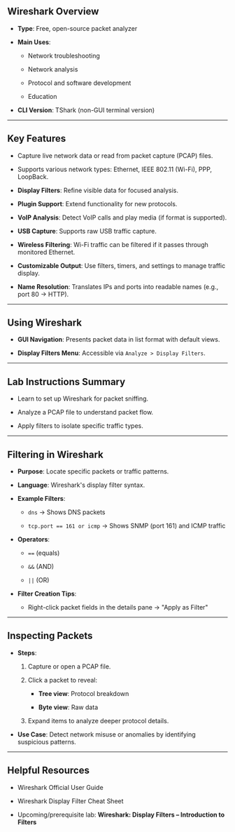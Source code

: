 ## **Wireshark Overview**

- **Type**: Free, open-source packet analyzer
    
- **Main Uses**:
    
    - Network troubleshooting
        
    - Network analysis
        
    - Protocol and software development
        
    - Education
        
- **CLI Version**: TShark (non-GUI terminal version)
    

---

## **Key Features**

- Capture live network data or read from packet capture (PCAP) files.
    
- Supports various network types: Ethernet, IEEE 802.11 (Wi-Fi), PPP, LoopBack.
    
- **Display Filters**: Refine visible data for focused analysis.
    
- **Plugin Support**: Extend functionality for new protocols.
    
- **VoIP Analysis**: Detect VoIP calls and play media (if format is supported).
    
- **USB Capture**: Supports raw USB traffic capture.
    
- **Wireless Filtering**: Wi-Fi traffic can be filtered if it passes through monitored Ethernet.
    
- **Customizable Output**: Use filters, timers, and settings to manage traffic display.
    
- **Name Resolution**: Translates IPs and ports into readable names (e.g., port 80 → HTTP).
    

---

## **Using Wireshark**

- **GUI Navigation**: Presents packet data in list format with default views.
    
- **Display Filters Menu**: Accessible via `Analyze > Display Filters`.
    

---

## **Lab Instructions Summary**

- Learn to set up Wireshark for packet sniffing.
    
- Analyze a PCAP file to understand packet flow.
    
- Apply filters to isolate specific traffic types.
    

---

## **Filtering in Wireshark**

- **Purpose**: Locate specific packets or traffic patterns.
    
- **Language**: Wireshark's display filter syntax.
    
- **Example Filters**:
    
    - `dns` → Shows DNS packets
        
    - `tcp.port == 161 or icmp` → Shows SNMP (port 161) and ICMP traffic
        
- **Operators**:
    
    - `==` (equals)
        
    - `&&` (AND)
        
    - `||` (OR)
        
- **Filter Creation Tips**:
    
    - Right-click packet fields in the details pane → "Apply as Filter"
        

---

## **Inspecting Packets**

- **Steps**:
    
    1. Capture or open a PCAP file.
        
    2. Click a packet to reveal:
        
        - **Tree view**: Protocol breakdown
            
        - **Byte view**: Raw data
            
    3. Expand items to analyze deeper protocol details.
        
- **Use Case**: Detect network misuse or anomalies by identifying suspicious patterns.
    

---

## **Helpful Resources**

- Wireshark Official User Guide
    
- Wireshark Display Filter Cheat Sheet
    
- Upcoming/prerequisite lab: **Wireshark: Display Filters – Introduction to Filters**